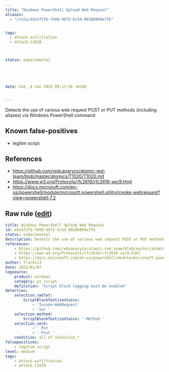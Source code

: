 ```yaml
---
title: "Windows PowerShell Upload Web Request"
aliases:
  - "/rule/d2e3f2f6-7e09-4bf2-bc5d-90186809e7fb"


tags:
  - attack.exfiltration
  - attack.t1020



status: experimental





date: Sat, 8 Jan 2022 09:17:56 +0100


---
```


Detects the use of various web request POST or PUT methods (including aliases) via Windows PowerShell command

<!--more-->


## Known false-positives

* legitim script



## References

* https://github.com/redcanaryco/atomic-red-team/blob/master/atomics/T1020/T1020.md
* https://www.w3.org/Protocols/rfc2616/rfc2616-sec9.html
* https://docs.microsoft.com/en-us/powershell/module/microsoft.powershell.utility/invoke-webrequest?view=powershell-7.2


## Raw rule ([edit](https://github.com/SigmaHQ/sigma/edit/master/rules/windows/powershell/powershell_script/posh_ps_upload.yml))
```yaml
title: Windows PowerShell Upload Web Request
id: d2e3f2f6-7e09-4bf2-bc5d-90186809e7fb
status: experimental
description: Detects the use of various web request POST or PUT methods (including aliases) via Windows PowerShell command
references:
    - https://github.com/redcanaryco/atomic-red-team/blob/master/atomics/T1020/T1020.md
    - https://www.w3.org/Protocols/rfc2616/rfc2616-sec9.html
    - https://docs.microsoft.com/en-us/powershell/module/microsoft.powershell.utility/invoke-webrequest?view=powershell-7.2
author: frack113
date: 2022/01/07
logsource:
    product: windows
    category: ps_script
    definition: 'Script block logging must be enabled'
detection:
    selection_cmdlet:
        ScriptBlockText|contains:
            - 'Invoke-WebRequest'
            - 'iwr '
    selection_method:
        ScriptBlockText|contains: '-Method '
    selection_verb:
            - ' Put ' 
            - ' Post '
    condition: all of selection_*
falsepositives:
    - legitim script
level: medium
tags:
    - attack.exfiltration
    - attack.t1020 

```
